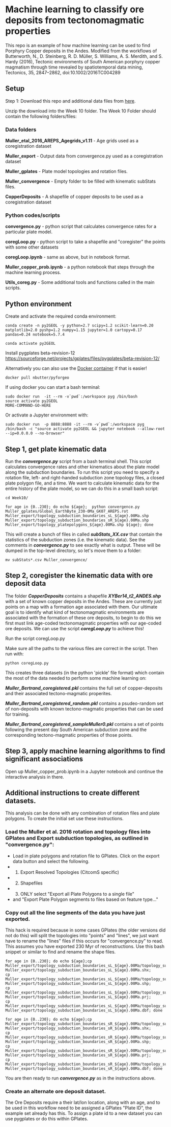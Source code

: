 # Machine learning to classify ore deposits from tectonomagmatic properties

This repo is an example of how machine learning can be used to find Porphyry Copper deposits in the Andes. Modified from the workflows of Butterworth, N., D. Steinberg, R. D. Müller, S. Williams, A. S. Merdith, and S. Hardy (2016), Tectonic environments of South American porphyry copper magmatism through time revealed by spatiotemporal data mining, Tectonics, 35, 2847–2862, doi:10.1002/2016TC004289


## Setup
Step 1: Download this repo and additional data files from [here](https://www.dropbox.com/sh/vcgddw8tkh8lp51/AABBLNcKvIvZwAVTEoKRBuGYa?dl=0).

Unzip the download into the Week 10 folder. The Week 10 Folder should contain the following folders/files:

### Data folders
**Muller_etal_2016_AREPS_Agegrids_v1.11** - Age grids used as a coregistration dataset

**Muller_export** - Output data from convergence.py used as a coregistration dataset

**Muller_gplates** - Plate model topologies and rotation files.

**Muller_convergence** - Empty folder to be filled with kinematic subStats files.

**CopperDeposits** - A shapefile of copper deposits to be used as a coregistration dataset

### Python codes/scripts
**convergence.py** - python script that calculates convergence rates for a particular plate model. 

**coregLoop.py** - python script to take a shapefile and "coregister" the points with some other datasets

**coregLoop.ipynb** - same as above, but in notebook format.

**Muller_copper_prob.ipynb** - a python notebook that steps through the machine learning process.

**Utils_coreg.py** - Some additional tools and functions called in the main scripts.


## Python environment 

Create and activate the required conda environment:

```
conda create -n py2GEOL -y python=2.7 scipy=1.2 scikit-learn=0.20 matplotlib=2.0 pyshp=1.2 numpy=1.15 jupyter=1.0 cartopy=0.17 pandas=0.24 notebook=5.7.4

conda activate py2GEOL
```

Install pygplates beta-revision-12
https://sourceforge.net/projects/gplates/files/pygplates/beta-revision-12/


Alternatively you can also use the [Docker container](https://hub.docker.com/r/nbutter/pyforgeo) if that is easier!
```
docker pull nbutter/pyforgeo
```

If using docker you can start a bash terminal:
```
sudo docker run  -it --rm -v`pwd`:/workspace pyg /bin/bash 
source activate py2GEOL 
MORE-COMMAND-GO-HERE
```

Or activate a Jupyter environment with:
```
sudo docker run  -p 8888:8888 -it --rm -v`pwd`:/workspace pyg /bin/bash -c "source activate py2GEOL && jupyter notebook --allow-root --ip=0.0.0.0 --no-browser"

```



## Step 1, get plate kinematic data

Run the ***convergence.py*** script from a bash terminal shell. This script calculates convergence rates and other kinematics about the plate model along the subduction boundaries. To run this script you need to specify a rotation file, left- and right-handed subduction zone topology files, a closed plate polygon file, and a time. We want to calculate kinematic data for the entire history of the plate model, so we can do this in a small bash script:

```
cd Week10/

for age in {0..230}; do echo ${age};  python convergence.py Muller_gplates/Global_EarthByte_230-0Ma_GK07_AREPS.rot Muller_export/topology_subduction_boundaries_sL_${age}.00Ma.shp Muller_export/topology_subduction_boundaries_sR_${age}.00Ma.shp Muller_export/topology_platepolygons_${age}.00Ma.shp ${age}; done
```

This will create a bunch of files in called ***subStats_XX.csv*** that contain the statistics of the subduction zones (i.e. the kinematic data). See the comments in ***convergence.py*** to see exactly what is output. These will be dumped in the top-level directory, so let's move them to a folder:
```
mv subStats*.csv Muller_convergence/
```

## Step 2, coregister the kinematic data with ore deposit data

The folder ***CopperDeposits*** contains a shapefile ***XYBer14_t2_ANDES.shp*** with a set of known copper deposits in the Andes. These are currently just points on a map with a formation age associated with them. Our ultimate goal is to identify what kind of tectonomagmatic environments are associated with the formation of these ore deposits, to begin to do this we first must link age-coded tectonomagmatic properties with our age-coded ore deposits. We can use the script ***coregLoop.py*** to achieve this!

Run the script coregLoop.py

Make sure all the paths to the various files are correct in the script. Then run with:
```
python coregLoop.py
```

This creates three datasets (in the python 'pickle' file format) which contain the most of the data needed to perform some machine learning on:


***Muller_Bertrand_coregistered.pkl*** contains the full set of copper-deposits and their associated tectono-magmatic properites.

***Muller_Bertrand_coregistered_random.pkl*** contains a psudeo-random set of non-deposits with known tectono-magmatic properties that can be used for training.

***Muller_Bertrand_coregistered_sampleMuller0.pkl*** contains a set of points following the present day South American subduction zone and the corresponding tectono-magmatic properties of those points. 


## Step 3, apply machine learning algorithms to find significant associations

Open up Muller_copper_prob.ipynb in a Jupyter notebook and continue the interactive analysis in there.


## Additional instructions to create different datasets.

This analysis can be done with any combination of rotation files and plate polygons. To create the initial set use these instructions.

### Load the Muller et al. 2016 rotation and topology files into GPlates and Export subduction topologies, as outlined in "convergence.py":

* Load in plate polygons and rotation file to GPlates. Click on the export data button and select the following.
* 1. Export Resolved Topologies (CitcomS specific)
* 2. Shapefiles
* 3. ONLY select "Export all Plate Polygons to a single file"
* and "Export Plate Polygon segments to files based on feature type..."

### Copy out all the line segments of the data you have just exported. 
This hack is required because in some cases GPlates (the older versions did not do this) will split the topologies into "points" and "lines", we just want have to rename the "lines" files if this occurs for "convergence.py" to read. This assumes you have exported 230 Myr of reconstructions. Use this bash snippet or similar to find and rename the shape files.

```
for age in {0..230}; do echo ${age};cp Muller_export/topology_subduction_boundaries_sL_${age}.00Ma/topology_subduction_boundaries_sL_${age}.00Ma_polyline.shx Muller_export/topology_subduction_boundaries_sL_${age}.00Ma.shx;
cp Muller_export/topology_subduction_boundaries_sL_${age}.00Ma/topology_subduction_boundaries_sL_${age}.00Ma_polyline.shp Muller_export/topology_subduction_boundaries_sL_${age}.00Ma.shp;
cp Muller_export/topology_subduction_boundaries_sL_${age}.00Ma/topology_subduction_boundaries_sL_${age}.00Ma_polyline.prj Muller_export/topology_subduction_boundaries_sL_${age}.00Ma.prj;
cp Muller_export/topology_subduction_boundaries_sL_${age}.00Ma/topology_subduction_boundaries_sL_${age}.00Ma_polyline.dbf Muller_export/topology_subduction_boundaries_sL_${age}.00Ma.dbf; done
```
```
for age in {0..230}; do echo ${age};cp Muller_export/topology_subduction_boundaries_sR_${age}.00Ma/topology_subduction_boundaries_sR_${age}.00Ma_polyline.shx Muller_export/topology_subduction_boundaries_sR_${age}.00Ma.shx;
cp Muller_export/topology_subduction_boundaries_sR_${age}.00Ma/topology_subduction_boundaries_sR_${age}.00Ma_polyline.shp Muller_export/topology_subduction_boundaries_sR_${age}.00Ma.shp;
cp Muller_export/topology_subduction_boundaries_sR_${age}.00Ma/topology_subduction_boundaries_sR_${age}.00Ma_polyline.prj Muller_export/topology_subduction_boundaries_sR_${age}.00Ma.prj;
cp Muller_export/topology_subduction_boundaries_sR_${age}.00Ma/topology_subduction_boundaries_sR_${age}.00Ma_polyline.dbf Muller_export/topology_subduction_boundaries_sR_${age}.00Ma.dbf; done
```

You are then ready to run ***convergence.py*** as in the instructions above.

### Create an alternate ore deposit dataset.

The Ore Deposits require a their lat/lon location, along with an age, and to be used in this workflow need to be assigned a GPlates "Plate ID", the example set already has this. To assign a plate id to a new dataset you can use pygplates or do this within GPlates.

